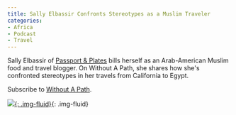 ```yaml
---
title: Sally Elbassir Confronts Stereotypes as a Muslim Traveler
categories:
- Africa
- Podcast
- Travel
---
```


Sally Elbassir of [Passport & Plates](http://passportandplates.com/) bills herself as an Arab-American Muslim food and travel blogger. On Without A Path, she shares how she's confronted stereotypes in her travels from California to Egypt.

Subscribe to [Without A Path](https://itunes.apple.com/us/podcast/without-a-path/id1037475413?l=es&mt=2).<!-- more -->

[![](https://withoutapath.com/wp-content/uploads/2017/01/Sally-Elbassir-Confronts-Stereotypes-as-a-Muslim-Traveler.jpg){: .img-fluid}](https://withoutapath.com/wp-content/uploads/2017/01/Sally-Elbassir-Confronts-Stereotypes-as-a-Muslim-Traveler.jpg){: .img-fluid}
